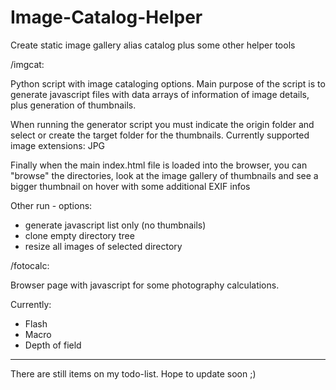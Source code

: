 # Image-Catalog-Helper
Create static image gallery alias catalog plus some other helper tools


/imgcat:

Python script with image cataloging options.
Main purpose of the script is to generate javascript files with data arrays of information of image details, plus generation of thumbnails. 

When running the generator script you must indicate the origin folder and select or create the target folder for the thumbnails.
Currently supported image extensions: JPG

Finally when the main index.html file is loaded into the browser, you can "browse" the directories, look at the image gallery of thumbnails and see a bigger thumbnail on hover with some additional EXIF infos


Other run - options:
- generate javascript list only (no thumbnails)
- clone empty directory tree
- resize all images of selected directory


/fotocalc:

Browser page with javascript for some photography calculations.

Currently: 
- Flash
- Macro
- Depth of field


---
There are still items on my todo-list. Hope to update soon ;)

